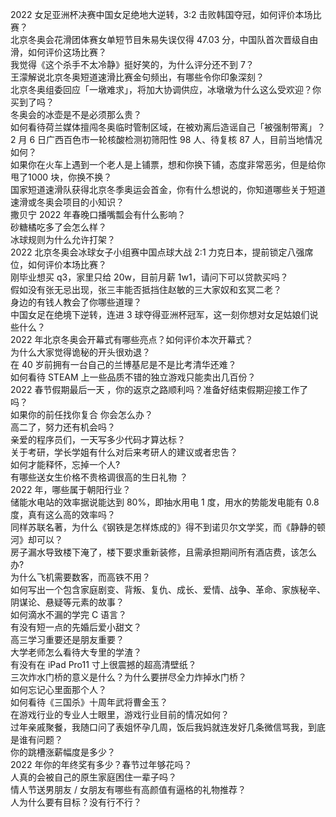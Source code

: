 2022 女足亚洲杯决赛中国女足绝地大逆转，3:2 击败韩国夺冠，如何评价本场比赛？  
北京冬奥会花滑团体赛女单短节目朱易失误仅得 47.03 分，中国队首次晋级自由滑，如何评价这场比赛？  
我觉得《这个杀手不太冷静》挺好笑的，为什么评分还不到 7？  
王濛解说北京冬奥短道速滑比赛金句频出，有哪些令你印象深刻？  
北京冬奥组委回应「一墩难求」，将加大协调供应，冰墩墩为什么这么受欢迎？你买到了吗？  
冬奥会的冰壶是不是必须那么贵？  
如何看待荷兰媒体擅闯冬奥临时管制区域，在被劝离后造谣自己「被强制带离」？  
2 月 6 日广西百色市一轮核酸检测初筛阳性 98 人、待复核 87 人，目前当地情况如何？  
如果你在火车上遇到一个老人是上铺票，想和你换下铺，态度非常恶劣，但是给你甩了1000 块，你换不换？  
国家短道速滑队获得北京冬季奥运会首金，你有什么想说的，你知道哪些关于短道速滑或冬奥会项目的小知识？  
撒贝宁 2022 年春晚口播嘴瓢会有什么影响？  
砂糖橘吃多了会怎么样？  
冰球规则为什么允许打架？  
2022 北京冬奥会冰球女子小组赛中国点球大战 2:1 力克日本，提前锁定八强席位，如何评价本场比赛？  
刚毕业想买 q3，家里只给 20w，目前月薪 1w1，请问下可以贷款买吗？  
假如没有张无忌出现，张三丰能否抵挡住赵敏的三大家奴和玄冥二老？  
身边的有钱人教会了你哪些道理？  
中国女足在绝境下逆转，连进 3 球夺得亚洲杯冠军，这一刻你想对女足姑娘们说些什么？  
2022 年北京冬奥会开幕式有哪些亮点？如何评价本次开幕式？  
为什么大家觉得诡秘的开头很劝退？  
在 40 岁前拥有一台自己的兰博基尼是不是比考清华还难？  
如何看待 STEAM 上一些品质不错的独立游戏只能卖出几百份？  
2022 春节假期最后一天 ，你的返京之路顺利吗？准备好结束假期迎接工作了吗？  
如果你的前任找你复合 你会怎么办？  
高二了，努力还有机会吗？  
亲爱的程序员们，一天写多少代码才算达标？  
关于考研，学长学姐有什么对后来考研人的建议或者忠告？  
如何才能释怀，忘掉一个人?  
有哪些送女生价格不贵格调很高的生日礼物 ？  
2022 年，哪些属于朝阳行业？  
储能水电站的效率据说能达到 80%，即抽水用电 1 度，用水的势能发电能有 0.8 度，真有这么高的效率吗？  
同样苏联名著，为什么《钢铁是怎样炼成的》得不到诺贝尔文学奖，而《静静的顿河》却可以？  
房子漏水导致楼下淹了，楼下要求重新装修，且需承担期间所有酒店费，该怎么办?  
为什么飞机需要数客，而高铁不用？  
如何写出一个包含家庭剧变、背叛、复仇、成长、爱情、战争、革命、家族秘辛、阴谋论、悬疑等元素的故事？  
如何滴水不漏的学完 C 语言？  
有没有短一点的先婚后爱小甜文？  
高三学习重要还是朋友重要？  
大学老师怎么看待大专里的学渣？  
有没有在 iPad Pro11 寸上很震撼的超高清壁纸？  
三次炸水门桥的意义是什么？为什么要拼尽全力炸掉水门桥？  
如何忘记心里面那个人？  
如何看待《三国杀》十周年武将曹金玉？  
在游戏行业的专业人士眼里，游戏行业目前的情况如何？  
过年亲戚聚餐，我随口问了表姐怀孕几周，饭后我妈就连发好几条微信骂我，到底是谁有问题？  
你的跳槽涨薪幅度是多少？  
2022 年你的年终奖有多少？春节过年够花吗？  
人真的会被自己的原生家庭困住一辈子吗？  
情人节送男朋友 / 女朋友有哪些有高颜值有逼格的礼物推荐？  
人为什么要有目标？没有行不行？  

